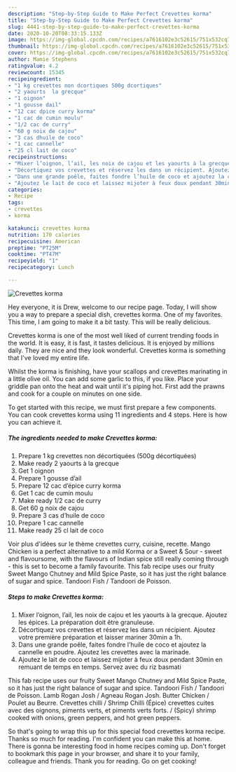 ```yaml
---
description: "Step-by-Step Guide to Make Perfect Crevettes korma"
title: "Step-by-Step Guide to Make Perfect Crevettes korma"
slug: 4441-step-by-step-guide-to-make-perfect-crevettes-korma
date: 2020-10-20T08:33:15.133Z
image: https://img-global.cpcdn.com/recipes/a7616102e3c52615/751x532cq70/crevettes-korma-photo-principale-de-la-recette.jpg
thumbnail: https://img-global.cpcdn.com/recipes/a7616102e3c52615/751x532cq70/crevettes-korma-photo-principale-de-la-recette.jpg
cover: https://img-global.cpcdn.com/recipes/a7616102e3c52615/751x532cq70/crevettes-korma-photo-principale-de-la-recette.jpg
author: Mamie Stephens
ratingvalue: 4.2
reviewcount: 15345
recipeingredient:
- "1 kg crevettes non dcortiques 500g dcortiques"
- "2 yaourts  la grecque"
- "1 oignon"
- "1 gousse dail"
- "12 cac dpice curry korma"
- "1 cac de cumin moulu"
- "1/2 cac de curry"
- "60 g noix de cajou"
- "3 cas dhuile de coco"
- "1 cac cannelle"
- "25 cl lait de coco"
recipeinstructions:
- "Mixer l’oignon, l’ail, les noix de cajou et les yaourts à la grecque. Ajoutez les épices. La préparation doit être granuleuse."
- "Décortiquez vos crevettes et réservez les dans un récipient. Ajoutez votre première préparation et laisser mariner 30min a 1h."
- "Dans une grande poêle, faites fondre l’huile de coco et ajoutez la cannelle en poudre. Ajoutez les crevettes avec la marinade."
- "Ajoutez le lait de coco et laissez mijoter à feux doux pendant 30min en remuant de temps en temps. Servez avec du riz basmati"
categories:
- Recipe
tags:
- crevettes
- korma

katakunci: crevettes korma 
nutrition: 170 calories
recipecuisine: American
preptime: "PT25M"
cooktime: "PT47M"
recipeyield: "1"
recipecategory: Lunch

---
```



![Crevettes korma](https://img-global.cpcdn.com/recipes/a7616102e3c52615/751x532cq70/crevettes-korma-photo-principale-de-la-recette.jpg)

Hey everyone, it is Drew, welcome to our recipe page. Today, I will show you a way to prepare a special dish, crevettes korma. One of my favorites. This time, I am going to make it a bit tasty. This will be really delicious.

Crevettes korma is one of the most well liked of current trending foods in the world. It is easy, it is fast, it tastes delicious. It is enjoyed by millions daily. They are nice and they look wonderful. Crevettes korma is something that I've loved my entire life.

Whilst the korma is finishing, have your scallops and crevettes marinating in a little olive oil. You can add some garlic to this, if you like. Place your griddle pan onto the heat and wait until it&#39;s piping hot. First add the prawns and cook for a couple on minutes on one side.


To get started with this recipe, we must first prepare a few components. You can cook crevettes korma using 11 ingredients and 4 steps. Here is how you can achieve it.

<!--inarticleads1-->

##### The ingredients needed to make Crevettes korma:

1. Prepare 1 kg crevettes non décortiquées (500g décortiquées)
1. Make ready 2 yaourts à la grecque
1. Get 1 oignon
1. Prepare 1 gousse d’ail
1. Prepare 12 cac d’épice curry korma
1. Get 1 cac de cumin moulu
1. Make ready 1/2 cac de curry
1. Get 60 g noix de cajou
1. Prepare 3 cas d’huile de coco
1. Prepare 1 cac cannelle
1. Make ready 25 cl lait de coco


Voir plus d&#39;idées sur le thème crevettes curry, cuisine, recette. Mango Chicken is a perfect alternative to a mild Korma or a Sweet &amp; Sour - sweet and flavoursome, with the flavours of Indian spice still really coming through - this is set to become a family favourite. This fab recipe uses our fruity Sweet Mango Chutney and Mild Spice Paste, so it has just the right balance of sugar and spice. Tandoori Fish / Tandoori de Poisson. 

<!--inarticleads2-->

##### Steps to make Crevettes korma:

1. Mixer l’oignon, l’ail, les noix de cajou et les yaourts à la grecque. Ajoutez les épices. La préparation doit être granuleuse.
1. Décortiquez vos crevettes et réservez les dans un récipient. Ajoutez votre première préparation et laisser mariner 30min a 1h.
1. Dans une grande poêle, faites fondre l’huile de coco et ajoutez la cannelle en poudre. Ajoutez les crevettes avec la marinade.
1. Ajoutez le lait de coco et laissez mijoter à feux doux pendant 30min en remuant de temps en temps. Servez avec du riz basmati


This fab recipe uses our fruity Sweet Mango Chutney and Mild Spice Paste, so it has just the right balance of sugar and spice. Tandoori Fish / Tandoori de Poisson. Lamb Rogan Josh / Agneau Rogan Josh. Butter Chicken / Poulet au Beurre. Crevettes chilli / Shrimp Chilli (Épice) crevettes cuites avec des oignons, piments verts, et piments verts forts. / (Spicy) shrimp cooked with onions, green peppers, and hot green peppers. 

So that's going to wrap this up for this special food crevettes korma recipe. Thanks so much for reading. I'm confident you can make this at home. There is gonna be interesting food in home recipes coming up. Don't forget to bookmark this page in your browser, and share it to your family, colleague and friends. Thank you for reading. Go on get cooking!
